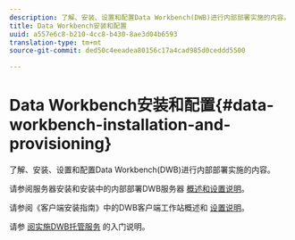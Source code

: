 ```yaml
---
description: 了解、安装、设置和配置Data Workbench(DWB)进行内部部署实施的内容。
title: Data Workbench安装和配置
uuid: a557e6c8-b210-4cc8-b430-8ae3d04b6593
translation-type: tm+mt
source-git-commit: ded50c4eeadea80156c17a4cad985d0ceddd5500

---
```



# Data Workbench安装和配置{#data-workbench-installation-and-provisioning}

了解、安装、设置和配置Data Workbench(DWB)进行内部部署实施的内容。

请参阅服务器安装和安装中的内部部署DWB服务器 [概述和设置说明](https://docs.adobe.com/content/help/en/data-workbench/using/server-admin-install/install-servers/c-install-ins-svr.html)。

请参阅《客户端安装指南》中的DWB客户端工作站概述和 [设置说明](https://docs.adobe.com/content/help/en/data-workbench/using/install/c-data-workbench-client-install.html)。

请参 [阅实施DWB托管服务](../../../home/dwb-implement-overview/dwb-implement-provision/dwb-implement-onboarding.md#concept-e93aba41b26a410f959c5ca7f8e33355) 的入门说明。
